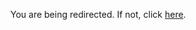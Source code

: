<!DOCTYPE html>
<html lang="en">
<head>
    <title>Redirecting...</title>
</head>
<body>
    <p>You are being redirected. If not, click <a href="https://vaapifrontend.pods.icicle.tapis.io/#/" target="_blank">here</a>.</p>
    <script type="text/javascript">
        window.onload = function() {
            window.open("https://vaapifrontend.pods.icicle.tapis.io/#/", "_blank");
        }
    </script>
</body>
</html>